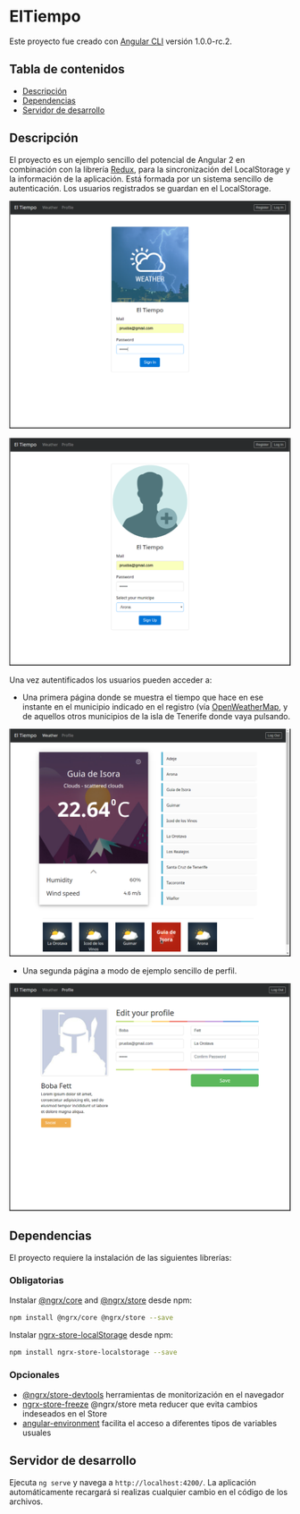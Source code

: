 # ElTiempo

Este proyecto fue creado con [Angular CLI](https://github.com/angular/angular-cli) versión 1.0.0-rc.2.

## Tabla de contenidos

- [Descripción](#descripcion)
- [Dependencias](#dependencias)
- [Servidor de desarrollo](#servidor-de-dearrollo)

## Descripción

El proyecto es un ejemplo sencillo del potencial de Angular 2 en combinación con la librería [Redux](http://redux.js.org/), para la sincronización del LocalStorage y la información de la aplicación. Está formada por un sistema sencillo de autenticación. Los usuarios registrados se guardan en el LocalStorage. 

![SignIN](https://raw.githubusercontent.com/alejandro-ortega-freire/examples_angular2/master/elTiempo/imagesGit/elTiempoApp_SignIN.png)

![SignUP](https://raw.githubusercontent.com/alejandro-ortega-freire/examples_angular2/master/elTiempo/imagesGit/elTiempoApp_SignUP.png)

Una vez autentificados los usuarios pueden acceder a:

- Una primera página donde se muestra el tiempo que hace en ese instante en el municipio indicado en el registro (vía [OpenWeatherMap](https://openweathermap.org/api), y de aquellos otros municipios de la isla de Tenerife donde vaya pulsando.

![Wheather](https://raw.githubusercontent.com/alejandro-ortega-freire/examples_angular2/master/elTiempo/imagesGit/elTiempoApp_Weather.png)

- Una segunda página a modo de ejemplo sencillo de perfil. 

![Profile](https://raw.githubusercontent.com/alejandro-ortega-freire/examples_angular2/master/elTiempo/imagesGit/elTiempoApp_Profile.png)

## Dependencias

El proyecto requiere la instalación de las siguientes librerías:

### Obligatorias
Instalar [@ngrx/core](https://github.com/ngrx/core) and [@ngrx/store](https://github.com/ngrx/store) desde npm:
```bash
npm install @ngrx/core @ngrx/store --save
```

Instalar [ngrx-store-localStorage](https://github.com/btroncone/ngrx-store-localstorage) desde npm:
```bash
npm install ngrx-store-localstorage --save
```

### Opcionales
- [@ngrx/store-devtools](https://github.com/ngrx/store-devtools) herramientas de monitorización en el navegador
- [ngrx-store-freeze](https://github.com/codewareio/ngrx-store-freeze) @ngrx/store meta reducer que evita cambios indeseados en el Store
- [angular-environment](https://github.com/juanpablob/angular-environment) facilita el acceso a diferentes tipos de variables usuales

## Servidor de desarrollo

Ejecuta `ng serve` y navega a `http://localhost:4200/`. La aplicación automáticamente recargará si realizas cualquier cambio en el código de los archivos.
